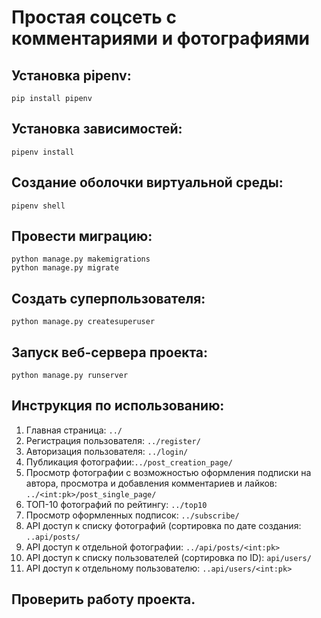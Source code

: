 # Простая соцсеть с комментариями и фотографиями


## Установка pipenv:

```
pip install pipenv
```

## Установка зависимостей:

```
pipenv install
```

## Создание оболочки виртуальной среды:

```
pipenv shell
```
## Провести миграцию:

```
python manage.py makemigrations
python manage.py migrate
```

## Создать суперпользователя:

```
python manage.py createsuperuser
```

## Запуск веб-сервера проекта:

```
python manage.py runserver
```

## Инструкция по использованию:

1. Главная страница: ```../```
2. Регистрация пользователя: ```../register/```
3. Авторизация пользователя: ``../login/``
4. Публикация фотографии:```../post_creation_page/```
5. Просмотр фотографии с возможностью оформления подписки на автора, просмотра и добавления комментариев и лайков: ```../<int:pk>/post_single_page/```
6. ТОП-10 фотографий по рейтингу: ```../top10```
7. Просмотр оформленных подписок: ```../subscribe/```
8. API доступ к списку фотографий (сортировка по дате создания: ```..api/posts/```
9. API доступ к отдельной фотографии: ```../api/posts/<int:pk>```
10. API доступ к списку пользователей (сортировка по ID): ```api/users/```
11. API доступ к отдельному пользователю: ```..api/users/<int:pk>```

## Проверить работу проекта.
